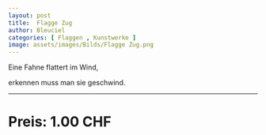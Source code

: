 ```yaml
---
layout: post
title:  Flagge Zug
author: Bleuciel
categories: [ Flaggen , Kunstwerke ]
image: assets/images/Bilds/Flagge Zug.png
---
```


Eine Fahne flattert im Wind,

erkennen muss man sie geschwind.

-----

# Preis: 1.00 CHF
